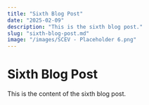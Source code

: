```yaml
---
title: "Sixth Blog Post"
date: "2025-02-09"
description: "This is the sixth blog post."
slug: "sixth-blog-post.md"
image: "/images/SCEV - Placeholder 6.png"
---
```


# Sixth Blog Post

This is the content of the sixth blog post.